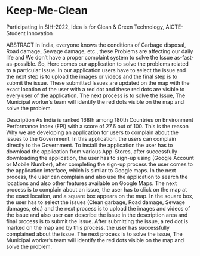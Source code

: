 # Keep-Me-Clean
Participating in SIH-2022, Idea is for Clean &amp; Green Technology, AICTE-Student Innovation

ABSTRACT
In India, everyone knows the conditions of Garbage disposal, Road damage, Sewage damage, etc., these Problems are affecting our daily life and We don’t have a proper complaint system to solve the Issue as-fast-as-possible. So, Here comes our application to solve the problems related to a particular Issue. In our application users have to select the issue and the next step is to upload the images or videos and the final step is to submit the issue. These submitted Issues are updated on the map with the exact location of the user with a red dot and these red dots are visible to every user of the application. The next process is to solve the Issue, The Municipal worker’s team will identify the red dots visible on the map and solve the problem.

Description
As India is ranked 168th among 180th Countries on Environment Performance Index (EPI) with a score of 27.6 out of 100. This is the reason Why we are developing an application for users to complain about the issues to the Government. In this application, the users can complain directly to the Government. To install the application the user has to download the application from various App-Stores, after successfully downloading the application, the user has to sign-up using (Google Account or Mobile Number), after completing the sign-up process the user comes to the application interface, which is similar to Google maps. In the next process, the user can complain and also use the application to search the locations and also other features available on Google Maps. The next process is to complain about an issue, the user has to click on the map at the exact location, and a square box appears on the map. In the square box, the user has to select the issues (Clean garbage, Road damage, Sewage damages, etc.) and the next process is to upload the images and videos of the issue and also user can describe the issue in the description area and final process is to submit the issue. After submitting the issue, a red dot is marked on the map and by this process, the user has successfully complained about the issue. The next process is to solve the issue, The Municipal worker’s team will identify the red dots visible on the map and solve the problem.

